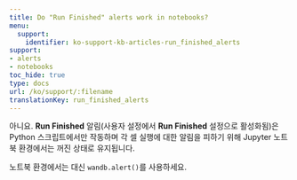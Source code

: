 ```yaml
---
title: Do "Run Finished" alerts work in notebooks?
menu:
  support:
    identifier: ko-support-kb-articles-run_finished_alerts
support:
- alerts
- notebooks
toc_hide: true
type: docs
url: /ko/support/:filename
translationKey: run_finished_alerts
---
```

아니요. **Run Finished** 알림(사용자 설정에서 **Run Finished** 설정으로 활성화됨)은 Python 스크립트에서만 작동하며 각 셀 실행에 대한 알림을 피하기 위해 Jupyter 노트북 환경에서는 꺼진 상태로 유지됩니다.

노트북 환경에서는 대신 `wandb.alert()`를 사용하세요.
